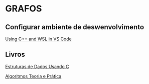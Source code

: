 # GRAFOS

## Configurar ambiente de deswenvolvimento
<a href="https://code.visualstudio.com/docs/cpp/config-wsl">Using C++ and WSL in VS Code</a></p>

## Livros

<a href="https://github.com/ramonfsk/estruturadedados/blob/master/(ebook)Estruturas%20de%20Dados%20Usando%20C%20(Tenenbaum).pdf">Estruturas de Dados Usando C </a></p>

<a href="https://computerscience360.files.wordpress.com/2018/02/algoritmos-teoria-e-prc3a1tica-3ed-thomas-cormen.pdf">Algoritmos Teoria e Prática</a></p>

